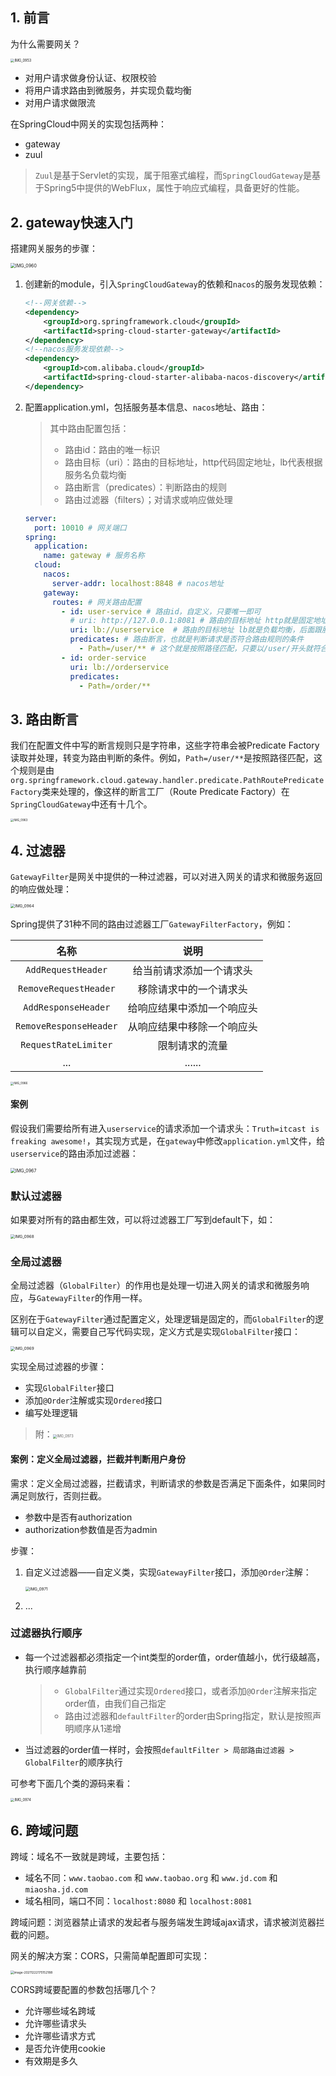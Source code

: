 ## 1. 前言

为什么需要网关？

<img src="../../resources/images/notebooks/JavaWeb/SpringCloud/IMG_0953.JPG" alt="IMG_0953" style="zoom:40%;" />

- 对用户请求做身份认证、权限校验
- 将用户请求路由到微服务，并实现负载均衡
- 对用户请求做限流

在SpringCloud中网关的实现包括两种：

- gateway
- zuul

> `Zuul`是基于Servlet的实现，属于阻塞式编程，而`SpringCloudGateway`是基于Spring5中提供的WebFlux，属性于响应式编程，具备更好的性能。

## 2. gateway快速入门

搭建网关服务的步骤：

<img src="../../resources/images/notebooks/JavaWeb/SpringCloud/IMG_0960.JPG" alt="IMG_0960" style="zoom:50%;" />

1. 创建新的module，引入`SpringCloudGateway`的依赖和`nacos`的服务发现依赖：

    ```xml
    <!--网关依赖-->
    <dependency>
        <groupId>org.springframework.cloud</groupId>
        <artifactId>spring-cloud-starter-gateway</artifactId>
    </dependency>
    <!--nacos服务发现依赖-->
    <dependency>
        <groupId>com.alibaba.cloud</groupId>
        <artifactId>spring-cloud-starter-alibaba-nacos-discovery</artifactId>
    </dependency>
    ```

2. 配置application.yml，包括服务基本信息、`nacos`地址、路由：

    > 其中路由配置包括：
    >
    > - 路由id：路由的唯一标识
    > - 路由目标（uri）：路由的目标地址，http代码固定地址，lb代表根据服务名负载均衡
    > - 路由断言（predicates）：判断路由的规则
    > - 路由过滤器（filters）；对请求或响应做处理

    ```yml
    server:
      port: 10010 # 网关端口
    spring:
      application:
        name: gateway # 服务名称
      cloud:
        nacos:
          server-addr: localhost:8848 # nacos地址
        gateway:
          routes: # 网关路由配置
            - id: user-service # 路由id，自定义，只要唯一即可
              # uri: http://127.0.0.1:8081 # 路由的目标地址 http就是固定地址
              uri: lb://userservice  # 路由的目标地址 lb就是负载均衡，后面跟服务名称
              predicates: # 路由断言，也就是判断请求是否符合路由规则的条件
                - Path=/user/** # 这个就是按照路径匹配，只要以/user/开头就符合要求
            - id: order-service
              uri: lb://orderservice
              predicates:
                - Path=/order/**
    ```

## 3. 路由断言

我们在配置文件中写的断言规则只是字符串，这些字符串会被Predicate Factory读取并处理，转变为路由判断的条件。例如，`Path=/user/**`是按照路径匹配，这个规则是由`org.springframework.cloud.gateway.handler.predicate.PathRoutePredicateFactory`类来处理的，像这样的断言工厂（Route Predicate Factory）在`SpringCloudGateway`中还有十几个。

<img src="../../resources/images/notebooks/JavaWeb/SpringCloud/IMG_0963.JPG" alt="IMG_0963" style="zoom:33%;" />

## 4. 过滤器

`GatewayFilter`是网关中提供的一种过滤器，可以对进入网关的请求和微服务返回的响应做处理：

<img src="../../resources/images/notebooks/JavaWeb/SpringCloud/IMG_0964.JPG" alt="IMG_0964" style="zoom:45%;" />

Spring提供了31种不同的路由过滤器工厂`GatewayFilterFactory`，例如：

|          名称          |            说明            |
| :--------------------: | :------------------------: |
|   `AddRequestHeader`   |  给当前请求添加一个请求头  |
| `RemoveRequestHeader`  |   移除请求中的一个请求头   |
|  `AddResponseHeader`   | 给响应结果中添加一个响应头 |
| `RemoveResponseHeader` | 从响应结果中移除一个响应头 |
|  `RequestRateLimiter`  |       限制请求的流量       |
|          ...           |           ......           |

<img src="../../resources/images/notebooks/JavaWeb/SpringCloud/IMG_0966.JPG" alt="IMG_0966" style="zoom:33%;" />

#### 案例

假设我们需要给所有进入`userservice`的请求添加一个请求头：`Truth=itcast is freaking awesome!`，其实现方式是，在`gateway`中修改`application.yml`文件，给`userservice`的路由添加过滤器：

<img src="../../resources/images/notebooks/JavaWeb/SpringCloud/IMG_0967.JPG" alt="IMG_0967" style="zoom:50%;" />

### 默认过滤器

如果要对所有的路由都生效，可以将过滤器工厂写到default下，如：

<img src="../../resources/images/notebooks/JavaWeb/SpringCloud/IMG_0968.JPG" alt="IMG_0968" style="zoom:45%;" />

### 全局过滤器

全局过滤器（`GlobalFilter`）的作用也是处理一切进入网关的请求和微服务响应，与`GatewayFilter`的作用一样。

区别在于`GatewayFilter`通过配置定义，处理逻辑是固定的，而`GlobalFilter`的逻辑可以自定义，需要自己写代码实现，定义方式是实现`GlobalFilter`接口：

<img src="../../resources/images/notebooks/JavaWeb/SpringCloud/IMG_0969.JPG" alt="IMG_0969" style="zoom:45%;" />

实现全局过滤器的步骤：

- 实现`GlobalFilter`接口
- 添加`@Order`注解或实现`Ordered`接口
- 编写处理逻辑

> 附：<img src="../../resources/images/notebooks/JavaWeb/SpringCloud/IMG_0973.jpg" alt="IMG_0973" style="zoom:40%;" />

#### 案例：定义全局过滤器，拦截并判断用户身份

需求：定义全局过滤器，拦截请求，判断请求的参数是否满足下面条件，如果同时满足则放行，否则拦截。

- 参数中是否有authorization
- authorization参数值是否为admin

步骤：

1. 自定义过滤器——自定义类，实现`GatewayFilter`接口，添加`@Order`注解：

    <img src="../../resources/images/notebooks/JavaWeb/SpringCloud/IMG_0971.JPG" alt="IMG_0971" style="zoom:45%;" />

2. ...

### 过滤器执行顺序

- 每一个过滤器都必须指定一个int类型的order值，order值越小，优行级越高，执行顺序越靠前

    > - `GlobalFilter`通过实现`Ordered`接口，或者添加`@Order`注解来指定order值，由我们自己指定
    > - 路由过滤器和`defaultFilter`的order由Spring指定，默认是按照声明顺序从1递增

- 当过滤器的order值一样时，会按照`defaultFilter > 局部路由过滤器 > GlobalFilter`的顺序执行

可参考下面几个类的源码来看：

<img src="../../resources/images/notebooks/JavaWeb/SpringCloud/IMG_0974.JPG" alt="IMG_0974" style="zoom:40%;" />

## 6. 跨域问题

跨域：域名不一致就是跨域，主要包括：

- 域名不同：`www.taobao.com` 和 `www.taobao.org` 和 `www.jd.com` 和 `miaosha.jd.com`
- 域名相同，端口不同：`localhost:8080` 和 `localhost:8081`

跨域问题：浏览器禁止请求的发起者与服务端发生跨域ajax请求，请求被浏览器拦截的问题。

网关的解决方案：CORS，只需简单配置即可实现：

<img src="../../resources/images/notebooks/JavaWeb/SpringCloud/image-20211222175152188.png" alt="image-20211222175152188" style="zoom:35%;" />

CORS跨域要配置的参数包括哪几个？

- 允许哪些域名跨域
- 允许哪些请求头
- 允许哪些请求方式
- 是否允许使用cookie
- 有效期是多久